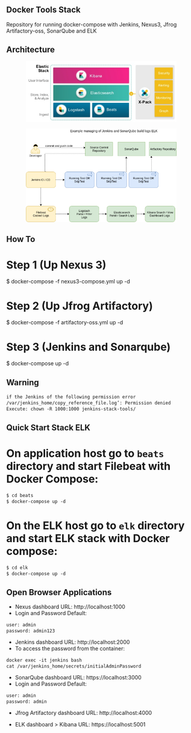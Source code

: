 ## Docker Tools Stack
Repository for running docker-compose with Jenkins, Nexus3, Jfrog Artifactory-oss, SonarQube and ELK

## Architecture
<p align="center">
  <img src="./images/elastic-products.PNG" alt="Elastic products" style="width: 400px;"/>
</p>

<p align="center">
  <img src="./images/docker-ci-tools.png" alt="Docker Stack" style="width: 400px;"/>
</p>

## How To

# Step 1 (Up Nexus 3)

$ docker-compose -f nexus3-compose.yml up -d

# Step 2 (Up Jfrog Artifactory)

$ docker-compose -f artifactory-oss.yml up -d

# Step 3 (Jenkins and Sonarqube)

$ docker-compose up -d

## Warning
```
if the Jenkins of the following permission error
/var/jenkins_home/copy_reference_file.log’: Permission denied 
Execute: chown -R 1000:1000 jenkins-stack-tools/
````

## Quick Start Stack ELK

# On application host go to `beats` directory and start Filebeat with Docker Compose:
````
$ cd beats
$ docker-compose up -d
````

# On the ELK host go to `elk` directory and start ELK stack with Docker compose:
```
$ cd elk
$ docker-compose up -d
````

## Open Browser Applications

- Nexus dashboard URL: http://localhost:1000
- Login and Password Default: 
```
user: admin
password: admin123
```

- Jenkins dashboard URL: http://localhost:2000
- To access the password from the container:
```
docker exec -it jenkins bash
cat /var/jenkins_home/secrets/initialAdminPassword
```

- SonarQube dashboard URL: https://localhost:3000
- Login and Password Default: 
```
user: admin
password: admin
````

- Jfrog Artifactory dashboard URL: http://localhost:4000

- ELK dashboard > Kibana URL: https://localhost:5001
